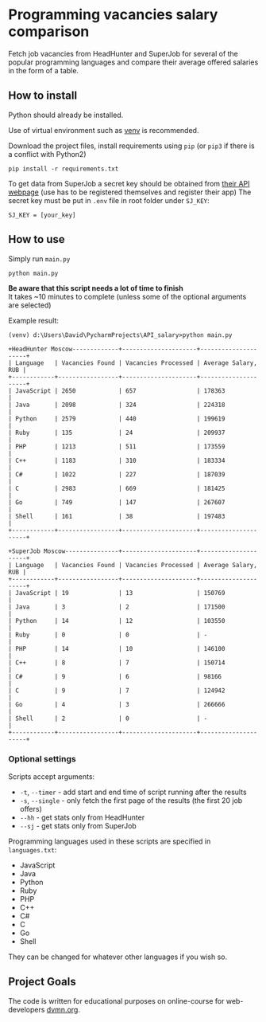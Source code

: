 # Programming vacancies salary comparison

Fetch job vacancies from HeadHunter and SuperJob for several of the popular programming languages and compare their average offered salaries in the form of a table.

## How to install

Python should already be installed.

Use of virtual environment such as [venv](https://docs.python.org/3/library/venv.html) is recommended. 

Download the project files, install requirements using `pip` (or `pip3` if there is a conflict with Python2)
```commandline
pip install -r requirements.txt
```
To get data from SuperJob a secret key should be obtained from [their API webpage](https://api.superjob.ru/info/) (use has to be registered themselves and register their app)
The secret key must be put in `.env` file in root folder under `SJ_KEY`:
```
SJ_KEY = [your_key]
```
## How to use

Simply run `main.py`
```commandline
python main.py
```
**Be aware that this script needs a lot of time to finish**  
It takes ~10 minutes to complete (unless some of the optional arguments are selected)

Example result:
```
(venv) d:\Users\David\PycharmProjects\API_salary>python main.py

+HeadHunter Moscow-------------+---------------------+---------------------+
| Language   | Vacancies Found | Vacancies Processed | Average Salary, RUB |
+------------+-----------------+---------------------+---------------------+
| JavaScript | 2650            | 657                 | 178363              |
| Java       | 2098            | 324                 | 224318              |
| Python     | 2579            | 440                 | 199619              |
| Ruby       | 135             | 24                  | 209937              |
| PHP        | 1213            | 511                 | 173559              |
| C++        | 1183            | 310                 | 183334              |
| C#         | 1022            | 227                 | 187039              |
| C          | 2983            | 669                 | 181425              |
| Go         | 749             | 147                 | 267607              |
| Shell      | 161             | 38                  | 197483              |
+------------+-----------------+---------------------+---------------------+

+SuperJob Moscow---------------+---------------------+---------------------+
| Language   | Vacancies Found | Vacancies Processed | Average Salary, RUB |
+------------+-----------------+---------------------+---------------------+
| JavaScript | 19              | 13                  | 150769              |
| Java       | 3               | 2                   | 171500              |
| Python     | 14              | 12                  | 103550              |
| Ruby       | 0               | 0                   | -                   |
| PHP        | 14              | 10                  | 146100              |
| C++        | 8               | 7                   | 150714              |
| C#         | 9               | 6                   | 98166               |
| C          | 9               | 7                   | 124942              |
| Go         | 4               | 3                   | 266666              |
| Shell      | 2               | 0                   | -                   |
+------------+-----------------+---------------------+---------------------+
```

### Optional settings

Scripts accept arguments:
- `-t`, `--timer` - add start and end time of script running after the results
- `-s`, `--single` - only fetch the first page of the results (the first 20 job offers)
- `--hh` - get stats only from HeadHunter
- `--sj` - get stats only from SuperJob


Programming languages used in these scripts are specified in `languages.txt`:

- JavaScript
- Java
- Python
- Ruby
- PHP
- C++
- C#
- C
- Go
- Shell

They can be changed for whatever other languages if you wish so.

## Project Goals

The code is written for educational purposes on online-course for web-developers [dvmn.org](https://dvmn.org/).